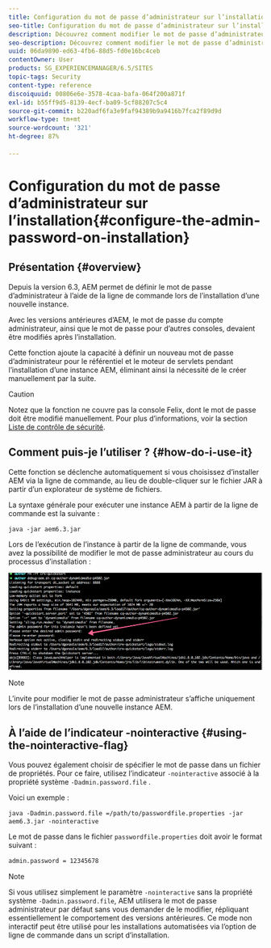 ```yaml
---
title: Configuration du mot de passe d’administrateur sur l’installation
seo-title: Configuration du mot de passe d’administrateur sur l’installation
description: Découvrez comment modifier le mot de passe d’administrateur sur l’installation AEM.
seo-description: Découvrez comment modifier le mot de passe d’administrateur sur l’installation AEM.
uuid: 06da9890-ed63-4fb6-88d5-fd0e16bc4ceb
contentOwner: User
products: SG_EXPERIENCEMANAGER/6.5/SITES
topic-tags: Security
content-type: reference
discoiquuid: 00806e6e-3578-4caa-bafa-064f200a871f
exl-id: b55ff9d5-8139-4ecf-ba09-5cf88207c5c4
source-git-commit: b220adf6fa3e9faf94389b9a9416b7fca2f89d9d
workflow-type: tm+mt
source-wordcount: '321'
ht-degree: 87%

---
```


# Configuration du mot de passe d’administrateur sur l’installation{#configure-the-admin-password-on-installation}

## Présentation {#overview}

Depuis la version 6.3, AEM permet de définir le mot de passe d’administrateur à l’aide de la ligne de commande lors de l’installation d’une nouvelle instance.

Avec les versions antérieures d’AEM, le mot de passe du compte administrateur, ainsi que le mot de passe pour d’autres consoles, devaient être modifiés après l’installation.

Cette fonction ajoute la capacité à définir un nouveau mot de passe d’administrateur pour le référentiel et le moteur de servlets pendant l’installation d’une instance AEM, éliminant ainsi la nécessité de le créer manuellement par la suite.

>[!CAUTION]
>
>Notez que la fonction ne couvre pas la console Felix, dont le mot de passe doit être modifié manuellement. Pour plus d’informations, voir la section [Liste de contrôle de sécurité](/help/sites-administering/security-checklist.md#change-default-passwords-for-the-aem-and-osgi-console-admin-accounts).

## Comment puis-je l’utiliser ? {#how-do-i-use-it}

Cette fonction se déclenche automatiquement si vous choisissez d’installer AEM via la ligne de commande, au lieu de double-cliquer sur le fichier JAR à partir d’un explorateur de système de fichiers.

La syntaxe générale pour exécuter une instance AEM à partir de la ligne de commande est la suivante :

```shell
java -jar aem6.3.jar
```

Lors de l’exécution de l’instance à partir de la ligne de commande, vous avez la possibilité de modifier le mot de passe administrateur au cours du processus d’installation :

![chlimage_1-116](assets/chlimage_1-116a.png)

>[!NOTE]
>
>L’invite pour modifier le mot de passe administrateur s’affiche uniquement lors de l’installation d’une nouvelle instance AEM.

## À l’aide de l’indicateur -nointeractive  {#using-the-nointeractive-flag}

Vous pouvez également choisir de spécifier le mot de passe dans un fichier de propriétés. Pour ce faire, utilisez l’indicateur `-nointeractive` associé à la propriété système `-Dadmin.password.file` .

Voici un exemple :

```shell
java -Dadmin.password.file =/path/to/passwordfile.properties -jar aem6.3.jar -nointeractive
```

Le mot de passe dans le fichier `passwordfile.properties` doit avoir le format suivant :

```xml
admin.password = 12345678
```

>[!NOTE]
>
>Si vous utilisez simplement le paramètre `-nointeractive` sans la propriété système `-Dadmin.password.file`, AEM utilisera le mot de passe administrateur par défaut sans vous demander de le modifier, répliquant essentiellement le comportement des versions antérieures. Ce mode non interactif peut être utilisé pour les installations automatisées via l’option de ligne de commande dans un script d’installation.
